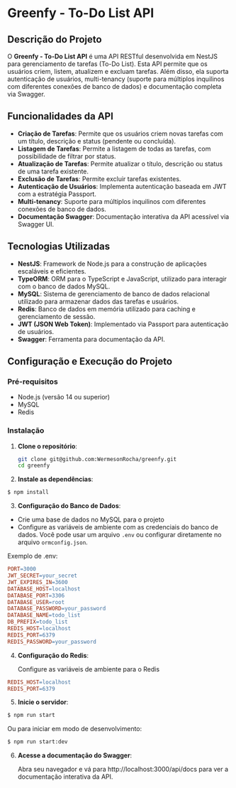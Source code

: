 # Greenfy - To-Do List API

## Descrição do Projeto

O **Greenfy - To-Do List API** é uma API RESTful desenvolvida em NestJS para gerenciamento de tarefas (To-Do List). Esta API permite que os usuários criem, listem, atualizem e excluam tarefas. Além disso, ela suporta autenticação de usuários, multi-tenancy (suporte para múltiplos inquilinos com diferentes conexões de banco de dados) e documentação completa via Swagger.

## Funcionalidades da API

- **Criação de Tarefas**: Permite que os usuários criem novas tarefas com um título, descrição e status (pendente ou concluída).
- **Listagem de Tarefas**: Permite a listagem de todas as tarefas, com possibilidade de filtrar por status.
- **Atualização de Tarefas**: Permite atualizar o título, descrição ou status de uma tarefa existente.
- **Exclusão de Tarefas**: Permite excluir tarefas existentes.
- **Autenticação de Usuários**: Implementa autenticação baseada em JWT com a estratégia Passport.
- **Multi-tenancy**: Suporte para múltiplos inquilinos com diferentes conexões de banco de dados.
- **Documentação Swagger**: Documentação interativa da API acessível via Swagger UI.

## Tecnologias Utilizadas

- **NestJS**: Framework de Node.js para a construção de aplicações escaláveis e eficientes.
- **TypeORM**: ORM para o TypeScript e JavaScript, utilizado para interagir com o banco de dados MySQL.
- **MySQL**: Sistema de gerenciamento de banco de dados relacional utilizado para armazenar dados das tarefas e usuários.
- **Redis**: Banco de dados em memória utilizado para caching e gerenciamento de sessão.
- **JWT (JSON Web Token)**: Implementado via Passport para autenticação de usuários.
- **Swagger**: Ferramenta para documentação da API.

## Configuração e Execução do Projeto

### Pré-requisitos

- Node.js (versão 14 ou superior)
- MySQL
- Redis

### Instalação

1. **Clone o repositório**:

   ```bash
   git clone git@github.com:WermesonRocha/greenfy.git
   cd greenfy
   ```

2. **Instale as dependências**:

```bash
$ npm install
```

3. **Configuração do Banco de Dados**:

- Crie uma base de dados no MySQL para o projeto
- Configure as variáveis de ambiente com as credenciais do banco de dados. Você pode usar um arquivo `.env` ou configurar diretamente no arquivo `ormconfig.json`.

Exemplo de .env:

```makefile
PORT=3000
JWT_SECRET=your_secret
JWT_EXPIRES_IN=3600
DATABASE_HOST=localhost
DATABASE_PORT=3306
DATABASE_USER=root
DATABASE_PASSWORD=your_password
DATABASE_NAME=todo_list
DB_PREFIX=todo_list
REDIS_HOST=localhost
REDIS_PORT=6379
REDIS_PASSWORD=your_password
```

4. **Configuração do Redis**:

   Configure as variáveis de ambiente para o Redis

```makefile
REDIS_HOST=localhost
REDIS_PORT=6379
```

5. **Inicie o servidor**:

```bash
$ npm run start

```

Ou para iniciar em modo de desenvolvimento:

```bash
$ npm run start:dev

```

6. **Acesse a documentação do Swagger**:

   Abra seu navegador e vá para http://localhost:3000/api/docs para ver a documentação interativa da API.
